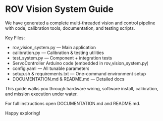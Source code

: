 # ROV Vision System Guide

We have generated a complete multi-threaded vision and control pipeline with code, calibration tools, documentation, and testing scripts.

Key Files:
- rov_vision_system.py — Main application
- calibration.py — Calibration & testing utilities
- test_system.py — Component + integration tests
- ServoController Arduino code (embedded in rov_vision_system.py)
- config.yaml — All tunable parameters
- setup.sh & requirements.txt — One-command environment setup
- DOCUMENTATION.md & README.md — Detailed docs

This guide walks you through hardware wiring, software install, calibration, and mission execution under water.

For full instructions open DOCUMENTATION.md and README.md.

Happy exploring!
